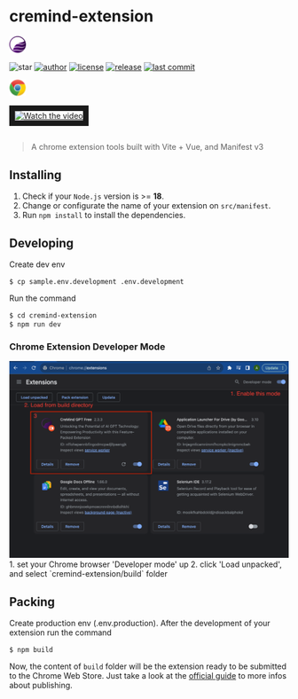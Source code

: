 # cremind-extension

<a href="https://cremind.io"><img src="./public/img/CreMind-logo.png" width="30" alt="CreMind"></a>

![star][star-image]
[![author][author-image]][author-url]
[![license][license-image]][license-url]
[![release][release-image]][release-url]
[![last commit][last-commit-image]][last-commit-url]

[star-image]: https://img.shields.io/github/stars/cremind-ai/cremind-extension.svg
[author-image]: https://img.shields.io/badge/author-lyntcelec-blue.svg
[author-url]: https://github.com/lyntcelec
[release-image]: https://img.shields.io/github/v/release/cremind-ai/cremind-extension?color=blue
[release-url]: https://github.com/cremind-ai/cremind-extension/releases
[license-image]: https://img.shields.io/github/license/cremind-ai/cremind-extension?color=blue
[license-url]: https://github.com/cremind-ai/cremind-extension/blob/master/LICENSE
[last-commit-image]: https://img.shields.io/github/last-commit/cremind-ai/cremind-extension?label=last%20commit
[last-commit-url]: https://github.com/cremind-ai/cremind-extension/commits

<a href="https://chrome.google.com/webstore/detail/cremind-gpt-free/nehpbihbjpnnbacikaminepcfkdioanc?utm_source=github"><img src="./public/img/chrome.svg" width="30" alt="Get CreMind for Chrome"></a>

<a href="https://www.youtube.com/embed/CRt6_K7ZUrs" target="_blank">
 <img src="https://img.youtube.com/vi/CRt6_K7ZUrs/hqdefault.jpg" alt="Watch the video" border="10" />
</a>

##

> A chrome extension tools built with Vite + Vue, and Manifest v3

## Installing

1. Check if your `Node.js` version is >= **18**.
2. Change or configurate the name of your extension on `src/manifest`.
3. Run `npm install` to install the dependencies.

## Developing

Create dev env

```shell
$ cp sample.env.development .env.development
```

Run the command

```shell
$ cd cremind-extension
$ npm run dev
```

### Chrome Extension Developer Mode

<img src="./public/img/manual-installation.png"/>
1. set your Chrome browser 'Developer mode' up
2. click 'Load unpacked', and select `cremind-extension/build` folder

## Packing

Create production env (.env.production). After the development of your extension run the command

```shell
$ npm build
```

Now, the content of `build` folder will be the extension ready to be submitted to the Chrome Web Store. Just take a look at the [official guide](https://developer.chrome.com/webstore/publish) to more infos about publishing.
